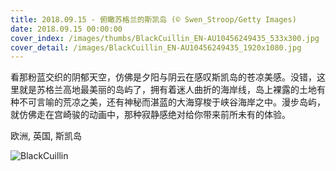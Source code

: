 ```yaml
---
title: 2018.09.15 - 俯瞰苏格兰的斯凯岛 (© Swen_Stroop/Getty Images)
date: 2018.09.15 00:00:00
cover_index: /images/thumbs/BlackCuillin_EN-AU10456249435_533x300.jpg
cover_detail: /images/BlackCuillin_EN-AU10456249435_1920x1080.jpg
---
```


看那粉蓝交织的阴郁天空，仿佛是夕阳与阴云在感叹斯凯岛的苍凉美感。没错，这里就是苏格兰高地最美丽的岛屿了，拥有着迷人曲折的海岸线，岛上裸露的土地有种不可言喻的荒凉之美，还有神秘而湛蓝的大海穿梭于峡谷海岸之中。漫步岛屿，就仿佛走在宫崎骏的动画中，那种寂静感绝对给你带来前所未有的体验。

欧洲, 英国, 斯凯岛

![BlackCuillin](/images/BlackCuillin_EN-AU10456249435_1920x1080.jpg)
